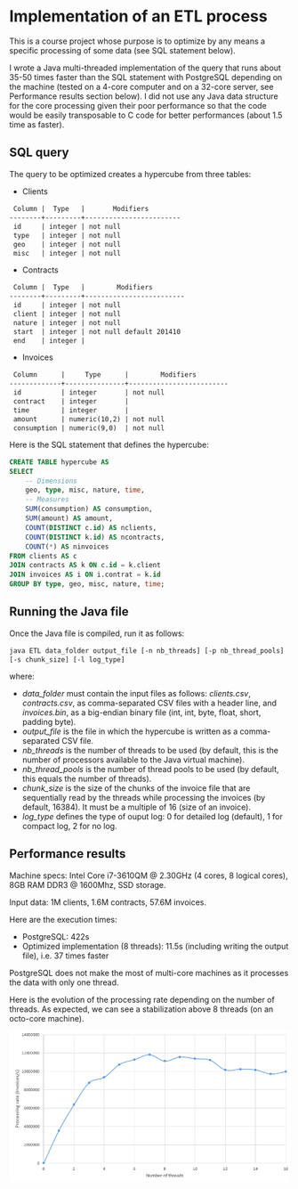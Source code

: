 # Implementation of an ETL process

This is a course project whose purpose is to optimize by any means a specific processing of some data (see SQL statement below).

I wrote a Java multi-threaded implementation of the query that runs about 35-50 times faster than the SQL statement with PostgreSQL depending on the machine (tested on a 4-core computer and on a 32-core server, see Performance results section below). I did not use any Java data structure for the core processing given their poor performance so that the code would be easily transposable to C code for better performances (about 1.5 time as faster).

## SQL query
The query to be optimized creates a hypercube from three tables:

* Clients
```
 Column |  Type   |       Modifiers
--------+---------+------------------------
 id     | integer | not null
 type   | integer | not null
 geo    | integer | not null
 misc   | integer | not null
```
* Contracts
```
 Column |  Type   |        Modifiers
--------+---------+-------------------------
 id     | integer | not null
 client | integer | not null
 nature | integer | not null
 start  | integer | not null default 201410
 end    | integer |
```
* Invoices
```
 Column      |     Type      |        Modifiers
-------------+---------------+-------------------------
 id          | integer       | not null
 contract    | integer       |
 time        | integer       |
 amount      | numeric(10,2) | not null
 consumption | numeric(9,0)  | not null
```

Here is the SQL statement that defines the hypercube:
```SQL
CREATE TABLE hypercube AS
SELECT
    -- Dimensions
    geo, type, misc, nature, time,
    -- Measures
    SUM(consumption) AS consumption,
    SUM(amount) AS amount,
    COUNT(DISTINCT c.id) AS nclients,
    COUNT(DISTINCT k.id) AS ncontracts,
    COUNT(*) AS ninvoices
FROM clients AS c
JOIN contracts AS k ON c.id = k.client
JOIN invoices AS i ON i.contrat = k.id
GROUP BY type, geo, misc, nature, time;
```

## Running the Java file
Once the Java file is compiled, run it as follows:
```
java ETL data_folder output_file [-n nb_threads] [-p nb_thread_pools] [-s chunk_size] [-l log_type]
```

where:

* *data_folder* must contain the input files as follows: *clients.csv*, *contracts.csv*, as comma-separated CSV files with a header line, and *invoices.bin*, as a big-endian binary file (int, int, byte, float, short, padding byte).
* *output_file* is the file in which the hypercube is written as a comma-separated CSV file.
* *nb_threads* is the number of threads to be used (by default, this is the number of processors available to the Java virtual machine).
* *nb_thread_pools* is the number of thread pools to be used (by default, this equals the number of threads).
* *chunk_size* is the size of the chunks of the invoice file that are sequentially read by the threads while processing the invoices (by default, 16384). It must be a multiple of 16 (size of an invoice).
* *log_type* defines the type of ouput log: 0 for detailed log (default), 1 for compact log, 2 for no log.

## Performance results
Machine specs: Intel Core i7-3610QM @ 2.30GHz (4 cores, 8 logical cores), 8GB RAM DDR3 @ 1600Mhz, SSD storage.

Input data: 1M clients, 1.6M contracts, 57.6M invoices.

Here are the execution times:

* PostgreSQL: 422s
* Optimized implementation (8 threads): 11.5s (including writing the output file), i.e. 37 times faster

PostgreSQL does not make the most of multi-core machines as it processes the data with only one thread.

Here is the evolution of the processing rate depending on the number of threads. As expected, we can see a stabilization above 8 threads (on an octo-core machine).

![Alt text](Processing-rate.png?raw=true "Processing rate depending on the number of threads")